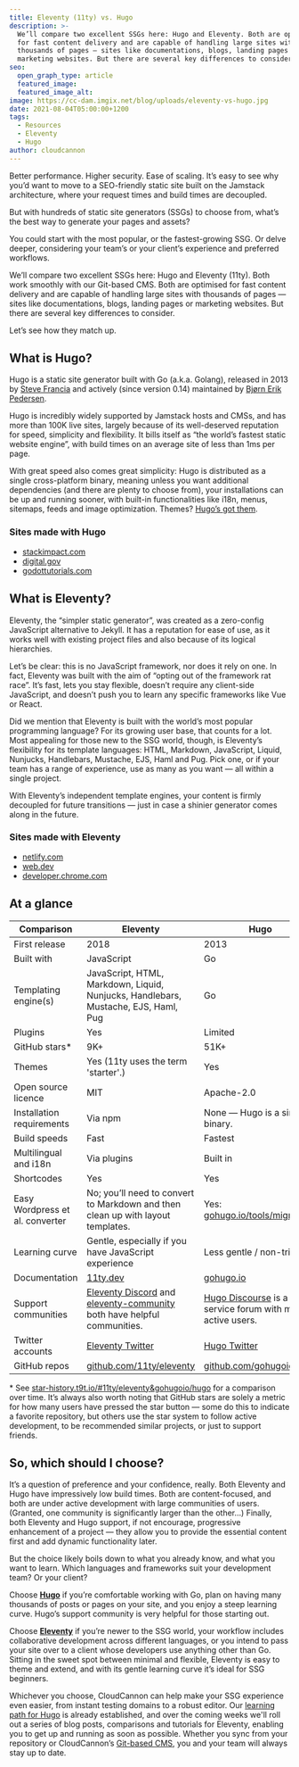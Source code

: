 ```yaml
---
title: Eleventy (11ty) vs. Hugo
description: >-
  We’ll compare two excellent SSGs here: Hugo and Eleventy. Both are optimised
  for fast content delivery and are capable of handling large sites with
  thousands of pages — sites like documentations, blogs, landing pages or
  marketing websites. But there are several key differences to consider.
seo:
  open_graph_type: article
  featured_image:
  featured_image_alt:
image: https://cc-dam.imgix.net/blog/uploads/eleventy-vs-hugo.jpg
date: 2021-08-04T05:00:00+1200
tags:
  - Resources
  - Eleventy
  - Hugo
author: cloudcannon
---
```

Better performance. Higher security. Ease of scaling. It’s easy to see why you’d want to move to a SEO-friendly static site built on the Jamstack architecture, where your request times and build times are decoupled.

But with hundreds of static site generators (SSGs) to choose from, what’s the best way to generate your pages and assets?

You could start with the most popular, or the fastest-growing SSG. Or delve deeper, considering your team’s or your client’s experience and preferred workflows.

We’ll compare two excellent SSGs here: Hugo and Eleventy (11ty). Both work smoothly with our Git-based CMS. Both are optimised for fast content delivery and are capable of handling large sites with thousands of pages — sites like documentations, blogs, landing pages or marketing websites. But there are several key differences to consider.

Let’s see how they match up.

## **What is Hugo?**

Hugo is a static site generator built with Go (a.k.a. Golang), released in 2013 by [Steve Francia](https://github.com/spf13) and actively (since version 0.14) maintained by [Bj&oslash;rn Erik Pedersen](https://github.com/bep).

Hugo is incredibly widely supported by Jamstack hosts and CMSs, and has more than 100K live sites, largely because of its well-deserved reputation for speed, simplicity and flexibility. It bills itself as “the world’s fastest static website engine”, with build times on an average site of less than 1ms per page.

With great speed also comes great simplicity: Hugo is distributed as a single cross-platform binary, meaning unless you want additional dependencies (and there are plenty to choose from), your installations can be up and running sooner, with built-in functionalities like i18n, menus, sitemaps, feeds and image optimization. Themes? [Hugo’s got them](https://themes.gohugo.io/).

### **Sites made with Hugo**

* [stackimpact.com](http://stackimpact.com/)
* [digital.gov](http://digital.gov/)
* [godottutorials.com](http://godottutorials.com/)

## **What is Eleventy?**

Eleventy, the “simpler static generator”, was created as a zero-config JavaScript alternative to Jekyll. It has a reputation for ease of use, as it works well with existing project files and also because of its logical hierarchies.

Let’s be clear: this is no JavaScript framework, nor does it rely on one. In fact, Eleventy was built with the aim of “opting out of the framework rat race”. It’s fast, lets you stay flexible, doesn’t require any client-side JavaScript, and doesn’t push you to learn any specific frameworks like Vue or React.

Did we mention that Eleventy is built with the world’s most popular programming language? For its growing user base, that counts for a lot. Most appealing for those new to the SSG world, though, is Eleventy’s flexibility for its template languages: HTML, Markdown, JavaScript, Liquid, Nunjucks, Handlebars, Mustache, EJS, Haml and Pug. Pick one, or if your team has a range of experience, use as many as you want — all within a single project.

With Eleventy’s independent template engines, your content is firmly decoupled for future transitions — just in case a shinier generator comes along in the future.

### **Sites made with Eleventy**

* [netlify.com](http://netlify.com/)
* [web.dev](http://web.dev/)
* [developer.chrome.com](http://developer.chrome.com/)

## At a glance

| Comparison | Eleventy | Hugo |
| --- | --- | --- |
| First release | 2018 | 2013 |
| Built with | JavaScript | Go |
| Templating engine(s) | JavaScript, HTML, Markdown, Liquid, Nunjucks, Handlebars, Mustache, EJS, Haml, Pug | Go |
| Plugins | Yes | Limited |
| GitHub stars\* | 9K+ | 51K+ |
| Themes | Yes (11ty uses the term 'starter'.) | Yes |
| Open source licence | MIT | Apache-2.0 |
| Installation requirements | Via npm | None — Hugo is a single binary. |
| Build speeds | Fast | Fastest |
| Multilingual and i18n | Via plugins | Built in |
| Shortcodes | Yes | Yes |
| Easy Wordpress et al. converter | No; you’ll need to convert to Markdown and then clean up with layout templates. | Yes: [gohugo.io/tools/migrations](http://gohugo.io/tools/migrations) |
| Learning curve | Gentle, especially if you have JavaScript experience | Less gentle / non-trivial |
| Documentation | [11ty.dev](http://11ty.dev) | [gohugo.io](http://gohugo.io) |
| Support communities | [Eleventy Discord](https://discord.gg/GBkBy9u) and [eleventy-community](https://github.com/11ty/eleventy-community) both have helpful communities. | [Hugo Discourse](https://discourse.gohugo.io/) is a full-service forum with many active users. |
| Twitter accounts | [Eleventy Twitter](https://twitter.com/eleven_ty) | [Hugo Twitter](https://twitter.com/GoHugoIO) |
| GitHub repos | [github.com/11ty/eleventy](https://github.com/11ty/eleventy/) | [github.com/gohugoio](https://github.com/gohugoio/) |

\* See [star-history.t9t.io/\#11ty/eleventy&gohugoio/hugo](https://star-history.t9t.io/#11ty/eleventy&amp;gohugoio/hugo) for a comparison over time. It’s always also worth noting that GitHub stars are solely a metric for how many users have pressed the star button — some do this to indicate a favorite repository, but others use the star system to follow active development, to be recommended similar projects, or just to support friends.

## **So, which should I choose?**

It’s a question of preference and your confidence, really. Both Eleventy and Hugo have impressively low build times. Both are content-focused, and both are under active development with large communities of users. (Granted, one community is significantly larger than the other…) Finally, both Eleventy and Hugo support, if not encourage, progressive enhancement of a project — they allow you to provide the essential content first and add dynamic functionality later.

But the choice likely boils down to what you already know, and what you want to learn. Which languages and frameworks suit your development team? Or your client?

Choose [**Hugo**](https://cloudcannon.com/hugo-cms/) if you’re comfortable working with Go, plan on having many thousands of posts or pages on your site, and you enjoy a steep learning curve. Hugo’s support community is very helpful for those starting out.

Choose [**Eleventy**](https://cloudcannon.com/eleventy-cms/) if you’re newer to the SSG world, your workflow includes collaborative development across different languages, or you intend to pass your site over to a client whose developers use anything other than Go. Sitting in the sweet spot between minimal and flexible, Eleventy is easy to theme and extend, and with its gentle learning curve it’s ideal for SSG beginners.

Whichever you choose, CloudCannon can help make your SSG experience even easier, from instant testing domains to a robust editor. Our [learning path for Hugo](/tutorials/hugo-101/) is already established, and over the coming weeks we'll roll out a series of blog posts, comparisons and tutorials for Eleventy, enabling you to get up and running as soon as possible. Whether you sync from your repository or CloudCannon’s [Git-based CMS](https://cloudcannon.com/git-cms/), you and your team will always stay up to date.
